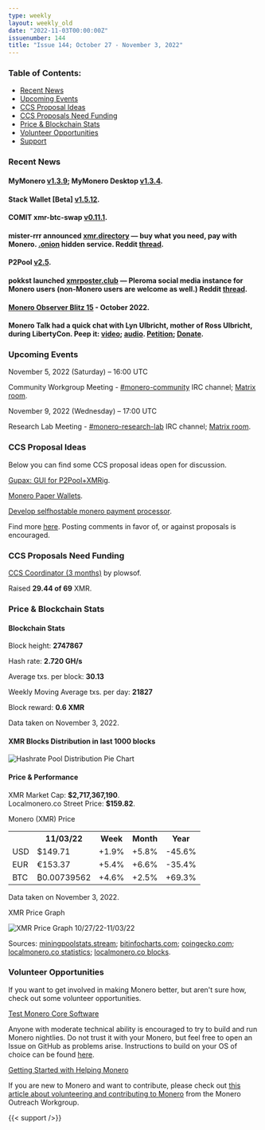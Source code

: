```yaml
---
type: weekly
layout: weekly_old
date: "2022-11-03T00:00:00Z"
issuenumber: 144
title: "Issue 144; October 27 - November 3, 2022"
---
```


<h3>Table of Contents:</h3>
<ul class="contents">
    <li><a href="#news">Recent News</a></li>
    <li><a href="#events">Upcoming Events</a></li>
    <li><a href="#ideas">CCS Proposal Ideas</a></li>
    <li><a href="#proposals">CCS Proposals Need Funding</a></li>
    <li><a href="#stats">Price & Blockchain Stats</a></li>
    <li><a href="#volunteer">Volunteer Opportunities</a></li>
    <li><a href="#support">Support</a></li>
</ul>

<h3 id="news">Recent News</h3>

<div class="newsbyte">
    <h4>MyMonero <a href="https://github.com/mymonero/mymonero-mobile/releases/tag/v1.3.9" target="_blank">v1.3.9</a>; MyMonero Desktop <a href="https://github.com/mymonero/mymonero-app-js/releases/tag/v1.3.4" target="_blank">v1.3.4</a>.</h4>
</div>

<div class="newsbyte">
    <h4>Stack Wallet [Beta] <a href="https://github.com/cypherstack/stack_wallet/releases/tag/build_0084" target="_blank">v1.5.12</a>.</h4>
</div>

<div class="newsbyte">
    <h4>COMIT xmr-btc-swap <a href="https://github.com/comit-network/xmr-btc-swap/releases/tag/0.11.1" target="_blank">v0.11.1</a>.</h4>
</div>

<div class="newsbyte">
    <h4>mister-rrr announced <a href="https://xmr.directory/" target="_blank">xmr.directory</a> — buy what you need, pay with Monero. <a href="http://crrqkbf5yhx3yz7cf5wa25bw74nuzks5fr6lb76ctmrbgv7jtp2e33ad.onion/" target="_blank">.onion</a> hidden service. Reddit <a href="https://teddit.adminforge.de/r/Monero/comments/yflx6i/xmrdirectory_buy_what_you_need_pay_with_monero/" target="_blank">thread</a>.</h4>
</div>

<div class="newsbyte">
    <h4>P2Pool <a href="https://github.com/SChernykh/p2pool/releases/tag/v2.5" target="_blank">v2.5</a>.</h4>
</div>

<div class="newsbyte">
    <h4>pokkst launched <a href="https://xmrposter.club/main/all" target="_blank">xmrposter.club</a> — Pleroma social media instance for Monero users (non-Monero users are welcome as well.) Reddit <a href="https://teddit.adminforge.de/r/Monero/comments/yedhxc/xmrposterclub_pleroma_social_media_instance_for/" target="_blank">thread</a>.</h4>
</div>

<div class="newsbyte">
    <h4><a href="https://monero.observer/monero-observer-blitz-october-2022/" target="_blank">Monero Observer Blitz 15</a> - October 2022.</h4>
</div>

<div class="newsbyte">
    <h4>Monero Talk had a quick chat with Lyn Ulbricht, mother of Ross Ulbricht, during LibertyCon. Peep it: <a href="https://piped.adminforge.de/watch?v=rw81q8NroAI" target="_blank">video</a>; <a href="https://www.monerotalk.live/mother-of-silk-road-founder-ross-ulbricht-who-is-serving-double-life-in-prison" target="_blank">audio</a>. <a href="https://www.change.org/p/clemency-for-ross-ulbricht-condemned-to-die-in-prison-for-an-e-commerce-website" target="_blank">Petition</a>; <a href="https://freeross.org/donate/" target="_blank">Donate</a>.</h4>
</div>

<h3 id="events">Upcoming Events</h3>

<div class="event">
    <p class="date" markdown="1">November 5, 2022 (Saturday) – 16:00 UTC</p>
    <p markdown="1">Community Workgroup Meeting - <a href="irc://irc.libera.chat/#monero-community" target="_blank">#monero-community</a> IRC channel; <a href="https://matrix.to/#/#monero-community:monero.social" target="_blank">Matrix room</a>.</p>
</div>

<div class="event">
    <p class="date" markdown="1">November 9, 2022 (Wednesday) – 17:00 UTC</p>
    <p markdown="1">Research Lab Meeting - <a href="irc://irc.libera.chat/#monero-research-lab" target="_blank">#monero-research-lab</a> IRC channel; <a href="https://matrix.to/#/#monero-research-lab:monero.social" target="_blank">Matrix room</a>.</p>
</div>

<h3 id="ideas">CCS Proposal Ideas</h3>

<p>Below you can find some CCS proposal ideas open for discussion.</p>

<div class="proposal">
<p><a href="https://repo.getmonero.org/monero-project/ccs-proposals/-/merge_requests/350" target="_blank">Gupax: GUI for P2Pool+XMRig</a>.</p>
</div>

<div class="proposal">
<p><a href="https://repo.getmonero.org/monero-project/ccs-proposals/-/merge_requests/352" target="_blank">Monero Paper Wallets</a>.</p>
</div>

<div class="proposal">
<p><a href="https://repo.getmonero.org/monero-project/ccs-proposals/-/merge_requests/345" target="_blank">Develop selfhostable monero payment processor</a>.</p>
</div>

<div class="proposal">
<p>Find more <a href="https://ccs.getmonero.org/ideas/" target="_blank">here</a>. Posting comments in favor of, or against proposals is encouraged.</p>
</div>

<h3 id="proposals">CCS Proposals Need Funding</h3>

<div class="proposal">
    <p><a href="https://ccs.getmonero.org/proposals/plowsof-com-rel.html" target="_blank">CCS Coordinator (3 months)</a> by plowsof.</p>
    <p>Raised <b>29.44 of 69</b> XMR.</p>
</div>

<h3 id="stats">Price & Blockchain Stats</h3>

<h4 class="stat">Blockchain Stats</h4>

<div class="bcstats">
    <p>Block height: <b>2747867</b></p>
    <p>Hash rate: <b>2.720 GH/s</b></p>
    <p>Average txs. per block: <b>30.13</b></p>
    <p>Weekly Moving Average txs. per day: <b>21827</b></p>
    <p>Block reward: <b>0.6 XMR</b></p>
</div>
<p class="note">Data taken on November 3, 2022.</p>

<h4 class="stat">XMR Blocks Distribution in last 1000 blocks</h4>
<p><img src="/img/hashrate-pool-distribution-11031.png" alt="Hashrate Pool Distribution Pie Chart"/></p>

<h4 class="stat" id="price-stat">Price & Performance</h4>

<div class="price-intro">XMR Market Cap: <b>$2,717,367,190</b>.<br/>Localmonero.co Street Price: <b>$159.82</b>.</div>

<p class="table-title">Monero (XMR) Price</p>
<table class="price-table">
  <tr class="row1">
    <th></th>
    <th>11/03/22</th>
    <th>Week</th>
    <th>Month</th>
    <th>Year</th>
  </tr>
  <tr>
    <td data-th="XMR to">USD</td>
    <td data-th="11/03/22">$149.71</td>
    <td data-th="Week" class="green">+1.9%</td>
    <td data-th="Month" class="green">+5.8%</td>
    <td data-th="Year" class="red">-45.6%</td>
  </tr>
  <tr class="row3">
    <td data-th="XMR to">EUR</td>
    <td data-th="11/03/22">€153.37</td>
    <td data-th="Week" class="green">+5.4%</td>
    <td data-th="Month" class="green">+6.6%</td>
    <td data-th="Year" class="red">-35.4%</td>
  </tr>
  <tr>
    <td data-th="XMR to">BTC</td>
    <td data-th="11/03/22">₿0.00739562</td>
    <td data-th="Week" class="green">+4.6%</td>
    <td data-th="Month" class="green">+2.5%</td>
    <td data-th="Year" class="green">+69.3%</td>
  </tr>
</table>
<p class="note">Data taken on November 3, 2022.</p>

<p class="table-title">XMR Price Graph</p>

![XMR Price Graph 10/27/22-11/03/22](/img/weekly-chart-11031.png "XMR Price Graph 10/27/22-11/03/22")

Sources: <a href="https://miningpoolstats.stream/monero" target="_blank">miningpoolstats.stream</a>; <a href="https://bitinfocharts.com/monero/" target="_blank">bitinfocharts.com</a>; <a href="https://www.coingecko.com/en/coins/monero" target="_blank">coingecko.com</a>; <a href="https://localmonero.co/statistics" target="_blank">localmonero.co statistics</a>; <a href="https://localmonero.co/blocks" target="_blank">localmonero.co blocks</a>.

<h3 id="volunteer">Volunteer Opportunities</h3>

<p>If you want to get involved in making Monero better, but aren't sure how, check out some volunteer opportunities.</p>

<div class="newsbyte">
    <p class="date"><a href="https://github.com/monero-project/monero" target="_blank">Test Monero Core Software</a></p>
    <p>Anyone with moderate technical ability is encouraged to try to build and run Monero nightlies. Do not trust it with your Monero, but feel free to open an Issue on GitHub as problems arise. Instructions to build on your OS of choice can be found <a href="https://github.com/monero-project/monero#compiling-monero-from-source" target="_blank">here</a>. </p>
</div>

<div class="newsbyte">
    <p class="date"><a href="https://github.com/monero-project/monero" target="_blank">Getting Started with Helping Monero</a></p>
    <p>If you are new to Monero and want to contribute, please check out <a href="https://www.monerooutreach.org/stories/getting-started-helping-monero.php" target="_blank">this article about volunteering and contributing to Monero</a> from the Monero Outreach Workgroup. </p>
</div>

{{< support />}}


